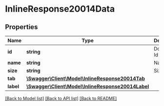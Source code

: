 # InlineResponse20014Data

## Properties
Name | Type | Description | Notes
------------ | ------------- | ------------- | -------------
**id** | **string** | Document Id | [optional] 
**name** | **string** | Name | [optional] 
**size** | **string** | Size | [optional] 
**tab** | [**\Swagger\Client\Model\InlineResponse20014Tab**](InlineResponse20014Tab.md) |  | [optional] 
**label** | [**\Swagger\Client\Model\InlineResponse20014Label**](InlineResponse20014Label.md) |  | [optional] 

[[Back to Model list]](../README.md#documentation-for-models) [[Back to API list]](../README.md#documentation-for-api-endpoints) [[Back to README]](../README.md)

